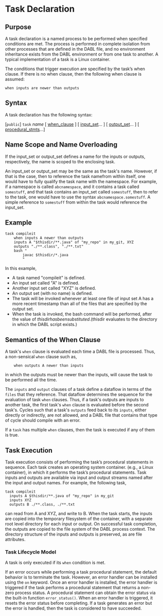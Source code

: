 # Task Declaration

## Purpose

A task declaration is a named process to be performed when specified conditions
are met. The process is performed in complete isolation from other processes
that are defined in the DABL file, and no environment inheritance exists from
the DABL environment or from one task to another. A typical implementation of
a task is a Linux container.

The conditions that trigger execution are specified by the task’s when clause.
If there is no when clause, then the following when clause is assumed:
```
when inputs are newer than outputs
```
## Syntax

A task declaration has the following syntax:

  [`public`] `task` *name* [ [when_clause](when_clause.md) ]
  	[ [input_set](input_set.md)... ] [ [output_set](output_set.md)... ]
  	[ [procedural_stmts](procedural_stmt.md)...]

## Name Scope and Name Overloading

If the input_set or output_set defines a name for the inputs or outputs,
respectively, the name is scoped to the enclosing task.

An input_set or output_set may be the same as the task's name. However, if that
is the case, then to reference the task namefrom within itself, one would have to
fully qualify the task name with the namespace. For example, if a namespace
is called `abcnamespace`, and it contains a task called `somestuff`, and
that task contains an input_set called `somestuff`, then to refer to the
task, one would have to use the syntax `abcnamespace.somestuff`. A simple
reference to `somestuff` from within the task would reference the input_set.

## Example

```
task compileit
    when inputs A newer than outputs
    inputs A "$thisdir/**.java" of "my_repo" in my_git, XYZ
    outputs "./**.class", "./**.txt"
    bash "
        javac $thisdir/*.java
        "
```

In this example,

* A task named "compileit" is defined.
* An input set called "A" is defined.
* Another input set called "XYZ" is defined.
* An output set (with no name) is defined.
* The task will be invoked whenever at least one file of input set A has a more recent
timestamp than all of the files that are specified by the output set.
* When the task is invoked, the bash command will be performed, after the value
of $thisdir has been substituted. ($thisdir evaluates to the directory in which
the DABL script exists.)

## Semantics of the When Clause

A task's `when` clause is evaluated each time a DABL file is processed.
Thus, a non-sensical `when` clause such as,
```
    when outputs A newer than inputs
```
in which the outputs must be newer than the inputs, will cause the task to
be performed all the time.

The `inputs` and `output` clauses of a task define a dataflow in terms of the
`files` that they reference. That dataflow determines the sequence for the
evaluation of task `when` clauses. Thus, if a task's outputs are inputs to
another task, the first task's `when` clause is evaluated before the second task's.
Cycles such that a task's `outputs` feed back to its `inputs`, either directly or
indirectly, are not allowed, and a DABL file that contains that type of cycle
should compile with an error.

If a `task` has multiple `when` clauses, then the task is executed if any of them
is true.

## Task Execution

Task execution consists of performing the task’s procedural statements in sequence.
Each task creates an operating system container. (e.g., a Linux container), in which
it performs the task’s procedural statements. Task inputs and outputs are available
via input and output streams named after the input and output names. For example,
the following task,
```
task compileit
  inputs A $thisdir/**.java of "my_repo" in my_git
  inputs XYZ
  outputs B ./**.class, ./**.txt
```
can read from A and XYZ, and write to B. When the task starts, the inputs are copied
into the temporary filesystem of the container, with a separate root level directory
for each input or output. On successful task completion, the outputs are copied to the
file system of the DABL process context. The directory structure of the inputs
and outputs is preserved, as are file attributes.

### Task Lifecycle Model

A task is only executed if its `when` condition is met.

If an error occurs while performing a task procedural statement, the default behavior
is to terminate the task. However, an error handler can be installed using the `on` keyword.
Once an error handler is installed, the error handler is triggered if the task
performs a procedural statement that returns a non-zero process status. A
procedural statement can obtain the error status via the built-in function `error_status()`.
When an error handler is triggered, it resets the error status before completing.
If a task generates an error but the error is handled, then the task is considered
to have succeeded.
